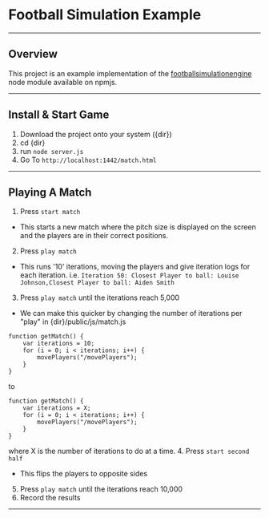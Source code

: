 # Football Simulation Example
---
## Overview
This project is an example implementation of the [footballsimulationengine](https://www.npmjs.com/package/footballsimulationengine) node module available on npmjs.

---
## Install & Start Game
1. Download the project onto your system ({dir})
2. cd {dir}
3. run ``node server.js``
4. Go To ``http://localhost:1442/match.html``
---
## Playing A Match
1. Press ``start match``
- This starts a new match where the pitch size is displayed on the screen and the players are in their correct positions.
2. Press ``play match``
- This runs '10' iterations, moving the players and give iteration logs for each iteration.
i.e. `Iteration 50: Closest Player to ball: Louise Johnson,Closest Player to ball: Aiden Smith`
3. Press ``play match`` until the iterations reach 5,000
- We can make this quicker by changing the number of iterations per "play" in {dir}/public/js/match.js
```
function getMatch() {
	var iterations = 10;
	for (i = 0; i < iterations; i++) {
		movePlayers("/movePlayers");
	}
}
```
to
```
function getMatch() {
	var iterations = X;
	for (i = 0; i < iterations; i++) {
		movePlayers("/movePlayers");
	}
}
```
where X is the number of iterations to do at a time.
4. Press ``start second half``
- This flips the players to opposite sides
5. Press ``play match`` until the iterations reach 10,000
6. Record the results
---
